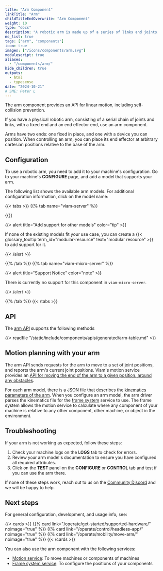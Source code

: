 ```yaml
---
title: "Arm Component"
linkTitle: "Arm"
childTitleEndOverwrite: "Arm Component"
weight: 10
type: "docs"
description: "A robotic arm is made up of a series of links and joints, ending with a device you can position."
no_list: true
tags: ["arm", "components"]
icon: true
images: ["/icons/components/arm.svg"]
modulescript: true
aliases:
  - "/components/arm/"
hide_children: true
outputs:
  - html
  - typesense
date: "2024-10-21"
# SME: Peter L
---
```


The arm component provides an API for linear motion, including self-collision prevention.

If you have a physical robotic arm, consisting of a serial chain of joints and links, with a fixed end and an end effector end, use an arm component.

Arms have two ends: one fixed in place, and one with a device you can position.
When controlling an arm, you can place its end effector at arbitrary cartesian positions relative to the base of the arm.

## Configuration

To use a robotic arm, you need to add it to your machine's configuration.
Go to your machine's **CONFIGURE** page, and add a model that supports your arm.

The following list shows the available arm models.
For additional configuration information, click on the model name:

{{< tabs >}}
{{% tab name="viam-server" %}}

{{<resources api="rdk:component:arm" type="arm" no-intro="true">}}

{{< alert title="Add support for other models" color="tip" >}}

If none of the existing models fit your use case, you can create a {{< glossary_tooltip term_id="modular-resource" text="modular resource" >}} to add support for it.

{{< /alert >}}

{{% /tab %}}
{{% tab name="viam-micro-server" %}}

{{< alert title="Support Notice" color="note" >}}

There is currently no support for this component in `viam-micro-server`.

{{< /alert >}}

{{% /tab %}}
{{< /tabs >}}

## API

The [arm API](/dev/reference/apis/components/arm/) supports the following methods:

{{< readfile "/static/include/components/apis/generated/arm-table.md" >}}

## Motion planning with your arm

The arm API sends requests for the arm to move to a set of joint positions, and reports the arm's current joint positions.
Viam's motion service provides an [API for moving the end of the arm to a given position, around any obstacles](/operate/reference/services/motion/#api).

For each arm model, there is a JSON file that describes the [kinematics parameters of the arm](/operate/reference/kinematic-chain-config/).
When you configure an arm model, the arm driver parses the kinematics file for the [frame system](/operate/mobility/define-geometry/) service to use.
The frame system allows the motion service to calculate where any component of your machine is relative to any other component, other machine, or object in the environment.

## Troubleshooting

If your arm is not working as expected, follow these steps:

1. Check your machine logs on the **LOGS** tab to check for errors.
2. Review your arm model's documentation to ensure you have configured all required attributes.
3. Click on the **TEST** panel on the **CONFIGURE** or **CONTROL** tab and test if you can use the arm there.

If none of these steps work, reach out to us on the [Community Discord](https://discord.gg/viam) and we will be happy to help.

## Next steps

For general configuration, development, and usage info, see:

{{< cards >}}
{{% card link="/operate/get-started/supported-hardware/" noimage="true" %}}
{{% card link="/operate/control/headless-app/" noimage="true" %}}
{{% card link="/operate/mobility/move-arm/" noimage="true" %}}
{{< /cards >}}

You can also use the arm component with the following services:

- [Motion service](/operate/reference/services/slam/): To move machines or components of machines
- [Frame system service](/operate/reference/services/navigation/): To configure the positions of your components
